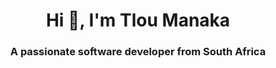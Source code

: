 <h1 align="center">Hi 👋, I'm Tlou Manaka</h1>
<h3 align="center">A passionate software developer from South Africa</h3>

